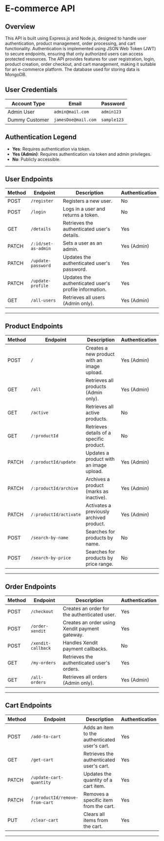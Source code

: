 # E-commerce API

## Overview

This API is built using Express.js and Node.js, designed to handle user authentication, product management, order processing, and cart functionality. Authentication is implemented using JSON Web Token (JWT) to secure endpoints, ensuring that only authorized users can access protected resources. The API provides features for user registration, login, product creation, order checkout, and cart management, making it suitable for an e-commerce platform. The database used for storing data is MongoDB.

## User Credentials

| Account Type   | Email               | Password   |
| -------------- | ------------------- | ---------- |
| Admin User     | `admin@mail.com`    | `admin123` |
| Dummy Customer | `jamesDoe@mail.com` | `sample123`|

## Authentication Legend

- **Yes**: Requires authentication via token.
- **Yes (Admin)**: Requires authentication via token and admin privileges.
- **No**: Publicly accessible.

---

## User Endpoints

| Method | Endpoint            | Description                                           | Authentication |
| ------ | ------------------- | ----------------------------------------------------- | -------------- |
| POST   | `/register`         | Registers a new user.                                 | No             |
| POST   | `/login`            | Logs in a user and returns a token.                   | No             |
| GET    | `/details`          | Retrieves the authenticated user's details.           | Yes            |
| PATCH  | `/:id/set-as-admin` | Sets a user as an admin.                              | Yes (Admin)    |
| PATCH  | `/update-password`  | Updates the authenticated user's password.            | Yes            |
| PATCH  | `/update-profile`   | Updates the authenticated user's profile information. | Yes            |
| GET    | `/all-users`        | Retrieves all users (Admin only).                     | Yes (Admin)    |

---

## Product Endpoints

| Method | Endpoint               | Description                                 | Authentication |
| ------ | ---------------------- | ------------------------------------------- | -------------- |
| POST   | `/`                    | Creates a new product with an image upload. | Yes (Admin)    |
| GET    | `/all`                 | Retrieves all products (Admin only).        | Yes (Admin)    |
| GET    | `/active`              | Retrieves all active products.              | No             |
| GET    | `/:productId`          | Retrieves details of a specific product.    | No             |
| PATCH  | `/:productId/update`   | Updates a product with an image upload.     | Yes (Admin)    |
| PATCH  | `/:productId/archive`  | Archives a product (marks as inactive).     | Yes (Admin)    |
| PATCH  | `/:productId/activate` | Activates a previously archived product.    | Yes (Admin)    |
| POST   | `/search-by-name`      | Searches for products by name.              | No             |
| POST   | `/search-by-price`     | Searches for products by price range.       | No             |

---

## Order Endpoints

| Method | Endpoint           | Description                                    | Authentication |
| ------ | ------------------ | ---------------------------------------------- | -------------- |
| POST   | `/checkout`        | Creates an order for the authenticated user.   | Yes            |
| POST   | `/order-xendit`    | Creates an order using Xendit payment gateway. | Yes            |
| POST   | `/xendit-callback` | Handles Xendit payment callbacks.              | No             |
| GET    | `/my-orders`       | Retrieves the authenticated user's orders.     | Yes            |
| GET    | `/all-orders`      | Retrieves all orders (Admin only).             | Yes (Admin)    |

---

## Cart Endpoints

| Method | Endpoint                       | Description                                    | Authentication |
| ------ | ------------------------------ | ---------------------------------------------- | -------------- |
| POST   | `/add-to-cart`                 | Adds an item to the authenticated user's cart. | Yes            |
| GET    | `/get-cart`                    | Retrieves the authenticated user's cart.       | Yes            |
| PATCH  | `/update-cart-quantity`        | Updates the quantity of a cart item.           | Yes            |
| PATCH  | `/:productId/remove-from-cart` | Removes a specific item from the cart.         | Yes            |
| PUT    | `/clear-cart`                  | Clears all items from the cart.                | Yes            |

---


